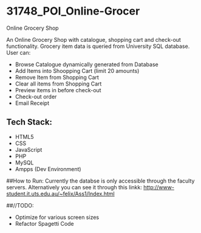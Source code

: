 # 31748_POI_Online-Grocer
Online Grocery Shop

An Online Grocery Shop with catalogue, shopping cart and check-out functionality. Grocery item data is queried from University SQL database.
User can:
- Browse Catalogue dynamically generated from Database
- Add Items into Shoopping Cart (limit 20 amounts)
- Remove Item from Shopping Cart
- Clear all items from Shopping Cart
- Preview items in before check-out
- Check-out order
- Email Receipt

## Tech Stack: 
- HTML5
- CSS
- JavaScript
- PHP
- MySQL
- Ampps (Dev Environment)

##How to Run:
Currently the databse is only accessible through the faculty servers.
Alternatively you can see it through this linkk: http://www-student.it.uts.edu.au/~felix/Ass1/Index.html

##//TODO:
- Optimize for various screen sizes
- Refactor Spagetti Code
